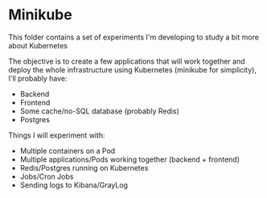 Minikube
========

This folder contains a set of experiments I'm developing to
study a bit more about Kubernetes

The objective is to create a few applications that will work together
and deploy the whole infrastructure using Kubernetes (minikube for simplicity),
I'll probably have:
 * Backend
 * Frontend
 * Some cache/no-SQL database (probably Redis)
 * Postgres
 
Things I will experiment with:
 * Multiple containers on a Pod
 * Multiple applications/Pods working together (backend + frontend)
 * Redis/Postgres running on Kubernetes
 * Jobs/Cron Jobs
 * Sending logs to Kibana/GrayLog
